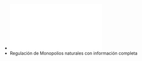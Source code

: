 - ![Teoría de la Reguación Económica.pdf](../assets/Teoría_de_la_Reguación_Económica_1638914167455_0.pdf)
- Regulación de Monopolios naturales con información completa